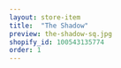 ```yaml
---
layout: store-item
title:  "The Shadow"
preview: the-shadow-sq.jpg
shopify_id: 100543135774
order: 1
---
```


